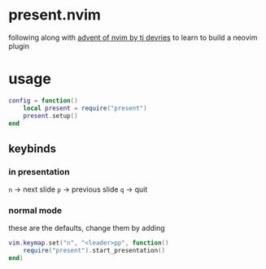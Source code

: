# present.nvim
following along with [advent of nvim by tj devries](https://www.youtube.com/playlist?list=PLep05UYkc6wTyBe7kPjQFWVXTlhKeQejM) to learn to build a neovim plugin
# usage
```lua
config = function()
    local present = require("present")
    present.setup()
end
```
## keybinds
### in presentation
`n` -> next slide
`p` -> previous slide
`q` -> quit
### normal mode
these are the defaults, change them by adding 
```lua
vim.keymap.set("n", "<leader>pp", function()
	require("present").start_presentation()
end)
```
